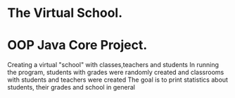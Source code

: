 # The Virtual School.
# OOP Java Core Project.
Creating a virtual "school" with classes,teachers and students
In running the program, students with grades were randomly created and classrooms with students and teachers were created
The goal is to print statistics about students, their grades and school in general
